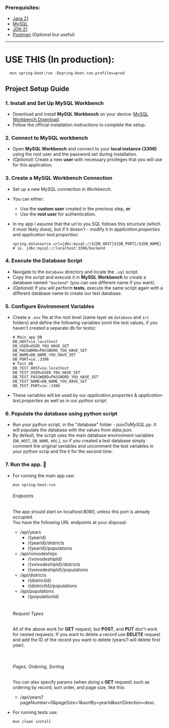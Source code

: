 
### Prerequisites:

- [Java 21](https://www.oracle.com/java/technologies/javase/jdk21-archive-downloads.html)
- [MySQL](https://dev.mysql.com/downloads/mysql/)
- [JDK-21](https://jdk.java.net/21/)
- [Postman](https://www.postman.com/downloads/) (Optional but useful)

-----------------

# USE THIS (In production):
```
  mvn spring-boot:run -Dspring-boot.run.profiles=prod
```


## Project Setup Guide

### 1. Install and Set Up MySQL Workbench
- Download and install **MySQL Workbench** on your device: [MySQL Workbench Download](https://dev.mysql.com/downloads/workbench/).  
- Follow the official installation instructions to complete the setup.

### 2. Connect to MySQL workbench
- Open **MySQL Workbench** and connect to your **local instance (3306)** using the root user and the password set during installation.
- *(Optional)* Create a new **user** with necessary privileges that you will use for this application.

### 3. Create a MySQL Workbench Connection
- Set up a new MySQL connection in Workbench.
- You can either:
    - Use the **custom user** created in the previous step, **or**
    - Use the **root user** for authentication.

- In my app I assume that the url to you SQL follows this structure (which it most likely does), but if it doesn't - modify it in *application.properties* and *application-test.properties*:

   ```properties
   spring.datasource.url=jdbc:mysql://${DB_HOST}${DB_PORT}/${DB_NAME}
   # ie. jdbc:mysql://localhost:3306/backend
   ```
  
### 4. Execute the Database Script
- Navigate to the `database` directory and locate the `.sql` script.
- Copy the script and execute it in **MySQL Workbench** to create a database named `"backend"` (you can use different name if you want).
- *(Optional)* If you will perform **tests**, execute the same script again with a different database name to create our test database.

### 5. Configure Environment Variables
- Create a `.env` file at the root level (same layer as `database` and `src` folders) and define the following variables (omit the test values, if you haven't created a separate db for tests):
    ```dotenv
    # Main app DB  
    DB_HOST=ie.localhost
    DB_USER=USER_YOU_HAVE_SET
    DB_PASSWORD=PASSWORD_YOU_HAVE_SET
    DB_NAME=DB_NAME_YOU_HAVE_SET
    DB_PORT=ie.:3306
    # Test DB   
    DB_TEST_HOST=ie.localhost
    DB_TEST_USER=USER_YOU_HAVE_SET
    DB_TEST_PASSWORD=PASSWORD_YOU_HAVE_SET
    DB_TEST_NAME=DB_NAME_YOU_HAVE_SET
    DB_TEST_PORT=ie.:3306
    ```
- These variables will be used by our *application.properties* & *application-test.properties* as well as in our *python script*.
### 6. Populate the database using python script
- Run your python script, in the "database" folder - *jsonToMySQL.py*. It will populate the database with the  values from *data.json*. 
- By default, the script uses the main database environment variables (`DB_HOST`, `DB_NAME`, etc.), so if you created a test database simply comment the original variables and uncomment the test variables in your python scrip and fire it for the second time.
### 7. Run the app. 🚀 
- For running the main app use:
    ```
    mvn spring-boot:run
    ```
  ###### Endpoints
  The app should start on localhost:8080, unless this port is already occupied. <br>
  You have the following URL endpoints at your disposal:
  - /api/years
    - /{yearId}
    - /{yearId}/districts
    - /{yearId}/populations
  - /api/voivodeships
    - /{voivodeshipId}
    - /{voivodeshipId}/districts
    - /{voivodeshipId}/populations
  - /api/districts
    - /{districtId}
    - /{districtId}/populations
  - /api/populations
    - /{populationId}

  <br>
  
  ###### Request Types
  All of the above work for **GET** request, but **POST**, and **PUT** don't work for nested requests. If you want to delete a record use **DELETE** request and add the ID of the record you want to delete (years/1 will delete first year).

  <br>
  
  ###### Pages, Ordering, Sorting
  You can also specify params (when doing a **GET** request) such as ordering by record, sort order, and page size, like this: <br>
  - /api/years?pageNumber=0&pageSize=1&sortBy=yearId&sortDirection=desc


- For running tests use:
    ```
    mvn clean install
    ```